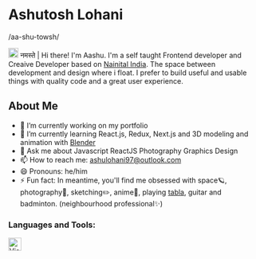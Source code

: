 
# Ashutosh Lohani 
/aa-shu-towsh/

<img src="https://media.giphy.com/media/hvRJCLFzcasrR4ia7z/giphy.gif" width="20px"> नमस्ते | Hi there! I'm Aashu. I'm a self taught Frontend developer and Creaive Developer based on [Nainital India](https://www.google.com/search?q=nainital&rlz=1C1CHBF_enIN975IN975&sxsrf=ALiCzsbz8c5cWOMmYzFLo4_iNcjx2IpCZQ:1654017523495&tbm=isch&source=iu&ictx=1&vet=1&fir=AJm9zv27oPLhHM%252CyBt-a5DLM5QULM%252C%252Fm%252F018ck9&usg=AI4_-kTEcy9d6z80NOe98N1GtbYK81y_fA&sa=X&ved=2ahUKEwjgrcK3n4r4AhX27zgGHYwqB-UQ_B16BAhzEAE#imgrc=AJm9zv27oPLhHM). The space between development and design where i float. I prefer to build useful and usable things with quality code and a great user experience.

## About Me
- 🔭 I’m currently working on my portfolio 
- 🌱 I’m currently learning React.js, Redux, Next.js and 3D modeling and animation with [Blender](https://www.blender.org/)
- 💬 Ask me about Javascript ReactJS Photography Graphics Design
- 📫 How to reach me: ashulohani97@outlook.com 
- 😄 Pronouns: he/him
- ⚡ Fun fact: In meantime, you'll find me obsessed with space🪐, photography📸, sketching✏️, anime🍥, playing [tabla](https://en.wikipedia.org/wiki/Tabla), guitar and badminton. (neighbourhood professional✨)


### Languages and Tools:

<img align="left" alt="Visual Studio Code" width="26px" src="https://cdn.jsdelivr.net/gh/devicons/devicon/icons/vscode/vscode-original.svg" style="padding-right:10px;" />

